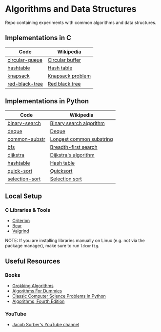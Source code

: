 # Algorithms and Data Structures

Repo containing experiments with common algorithms and data structures.

## Implementations in C

| Code                               | Wikipedia                                                              |
|------------------------------------|------------------------------------------------------------------------|
| [circular-queue](c/circular-queue) | [Circular buffer](https://en.wikipedia.org/wiki/Circular_buffer)       |
| [hashtable](c/hashtable)           | [Hash table](https://en.wikipedia.org/wiki/Hash_table)                 |
| [knapsack](c/knapsack)             | [Knapsack problem](https://en.wikipedia.org/wiki/Knapsack_problem)     |
| [red-black-tree](c/red-black-tree) | [Red black tree](https://en.wikipedia.org/wiki/Red%E2%80%93black_tree) |


## Implementations in Python

| Code                                   | Wikipedia                                                                        |
|----------------------------------------|----------------------------------------------------------------------------------|
| [binary-search](python/binary-search)  | [Binary search algorithm](https://en.wikipedia.org/wiki/Binary_search_algorithm) |
| [deque](python/deque)                  | [Deque](https://de.wikipedia.org/wiki/Deque)                                     |
| [common-substr](python/common-substr)  | [Longest common substring](https://en.wikipedia.org/wiki/Longest_common_substring)|
| [bfs](python/bfs)                      | [Breadth-first search](https://en.wikipedia.org/wiki/Breadth-first_search)       |
| [dijkstra](python/dijkstra)            | [Dijkstra's algorithm](https://en.wikipedia.org/wiki/Dijkstra%27s_algorithm)     |
| [hashtable](python/hashtable)          | [Hash table](https://en.wikipedia.org/wiki/Hash_table)                           |
| [quick-sort](python/quick-sort)        | [Quicksort](https://simple.wikipedia.org/wiki/Quicksort)                         |
| [selection-sort](python/selection-sort)| [Selection sort](https://en.wikipedia.org/wiki/Selection_sort)                   |

## Local Setup

### C Libraries & Tools

* [Criterion](https://github.com/Snaipe/Criterion) 
* [Bear](https://github.com/rizsotto/Bear)
* [Valgrind](https://valgrind.org/)

NOTE: If you are installing libraries manually on Linux (e.g. not via the package manager), make sure to run `ldconfig`.

## Useful Resources

### Books

* [Grokking Algorithms](https://www.manning.com/books/grokking-algorithms)
* [Algorithms For Dummies](https://www.dummies.com/book/technology/information-technology/data-science/general-data-science/algorithms-for-dummies-281625/)
* [Classic Computer Science Problems in Python](https://www.manning.com/books/classic-computer-science-problems-in-python)
* [Algorithms, Fourth Edition](https://sedgewick.io/books/algorithms/)

### YouTube

* [Jacob Sorber's YouTube channel](https://www.youtube.com/c/JacobSorber)
